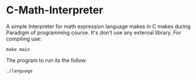 # C-Math-Interpreter
A simple Interpreter for math expression language makes in C makes during Paradigm of programming course.
It's don't use any external library. For compiling use:
```
make main
```
The program to run its the follow:
```
./lenguage
```
